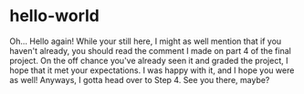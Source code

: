 # hello-world
Oh... Hello again! While your still here, I might as well mention that if you haven't already, you should read the comment I made on part 4 of the final project. On the off chance you've already seen it and graded the project, I hope that it met your expectations. I was happy with it, and I hope you were as well! Anyways, I gotta head over to Step 4. See you there, maybe?
